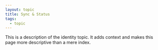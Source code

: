 ```yaml
---
layout: topic
title: Sync & Status
tags:
  - topic
---
```


This is a description of the identity topic. It adds context and makes this
page more descriptive than a mere index.
